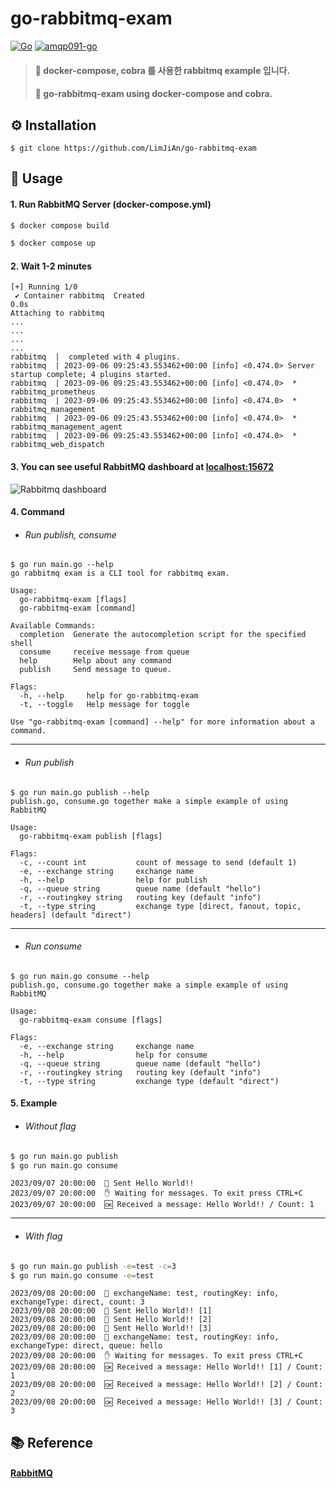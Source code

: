 # go-rabbitmq-exam
[![Go](https://img.shields.io/badge/go-1.21-blue.svg?style=for-the-badge&logo=go&logoColor=white)](https://go.dev/dl/)
[![amqp091-go](https://img.shields.io/badge/amqp091go-0.9.2-orange.svg?style=for-the-badge&logo=go&logoColor=white)](https://github.com/rabbitmq/amqp091-go)

> #### 🎯 docker-compose, cobra 를 사용한 rabbitmq example 입니다.
> #### 🎯 go-rabbitmq-exam using docker-compose and cobra.


## ⚙️ Installation
```shell
$ git clone https://github.com/LimJiAn/go-rabbitmq-exam
```
## 👀 Usage
#### 1. Run RabbitMQ Server (docker-compose.yml)
```bash
$ docker compose build
```
```bash
$ docker compose up
```
#### 2. Wait 1-2 minutes
```console
[+] Running 1/0
 ✔ Container rabbitmq  Created                                                                                                                               0.0s
Attaching to rabbitmq
...
...
...
...
rabbitmq  |  completed with 4 plugins.
rabbitmq  | 2023-09-06 09:25:43.553462+00:00 [info] <0.474.0> Server startup complete; 4 plugins started.
rabbitmq  | 2023-09-06 09:25:43.553462+00:00 [info] <0.474.0>  * rabbitmq_prometheus
rabbitmq  | 2023-09-06 09:25:43.553462+00:00 [info] <0.474.0>  * rabbitmq_management
rabbitmq  | 2023-09-06 09:25:43.553462+00:00 [info] <0.474.0>  * rabbitmq_management_agent
rabbitmq  | 2023-09-06 09:25:43.553462+00:00 [info] <0.474.0>  * rabbitmq_web_dispatch

```
#### 3. You can see useful RabbitMQ dashboard at [localhost:15672](http://localhost:15672)
![Rabbitmq dashboard](https://github.com/LimJiAn/go-rabbitmq-exam/assets/85569173/35ab9269-e1ae-4b52-8749-5ede37e2dae7)

#### 4. Command
* ###### Run publish, consume
```
$ go run main.go --help
go rabbitmq exam is a CLI tool for rabbitmq exam.

Usage:
  go-rabbitmq-exam [flags]
  go-rabbitmq-exam [command]

Available Commands:
  completion  Generate the autocompletion script for the specified shell
  consume     receive message from queue
  help        Help about any command
  publish     Send message to queue.

Flags:
  -h, --help     help for go-rabbitmq-exam
  -t, --toggle   Help message for toggle

Use "go-rabbitmq-exam [command] --help" for more information about a command.
```
---
* ###### Run publish
```
$ go run main.go publish --help
publish.go, consume.go together make a simple example of using RabbitMQ

Usage:
  go-rabbitmq-exam publish [flags]

Flags:
  -c, --count int           count of message to send (default 1)
  -e, --exchange string     exchange name
  -h, --help                help for publish
  -q, --queue string        queue name (default "hello")
  -r, --routingkey string   routing key (default "info")
  -t, --type string         exchange type [direct, fanout, topic, headers] (default "direct")
```
---
* ###### Run consume
```
$ go run main.go consume --help
publish.go, consume.go together make a simple example of using RabbitMQ

Usage:
  go-rabbitmq-exam consume [flags]

Flags:
  -e, --exchange string     exchange name
  -h, --help                help for consume
  -q, --queue string        queue name (default "hello")
  -r, --routingkey string   routing key (default "info")
  -t, --type string         exchange type (default "direct")
```
#### 5. Example
* ###### Without flag
```bash
$ go run main.go publish
$ go run main.go consume
```
```console
2023/09/07 20:00:00  📧 Sent Hello World!!
2023/09/07 20:00:00  ✋ Waiting for messages. To exit press CTRL+C
2023/09/07 20:00:00  🆗 Received a message: Hello World!! / Count: 1
```
---
* ###### With flag
```bash
$ go run main.go publish -e=test -c=3
$ go run main.go consume -e=test
```
```console
2023/09/08 20:00:00  📮 exchangeName: test, routingKey: info, exchangeType: direct, count: 3
2023/09/08 20:00:00  📧 Sent Hello World!! [1]
2023/09/08 20:00:00  📧 Sent Hello World!! [2]
2023/09/08 20:00:00  📧 Sent Hello World!! [3]
2023/09/08 20:00:00  📮 exchangeName: test, routingKey: info, exchangeType: direct, queue: hello
2023/09/08 20:00:00  ✋ Waiting for messages. To exit press CTRL+C
2023/09/08 20:00:00  🆗 Received a message: Hello World!! [1] / Count: 1
2023/09/08 20:00:00  🆗 Received a message: Hello World!! [2] / Count: 2
2023/09/08 20:00:00  🆗 Received a message: Hello World!! [3] / Count: 3

```
## 📚 Reference
#### [RabbitMQ](https://www.rabbitmq.com/)

